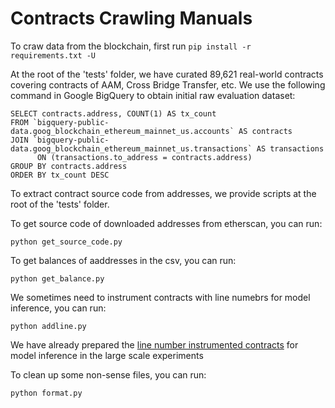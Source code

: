 # Contracts Crawling Manuals 

To craw data from the blockchain, first run ``pip install -r requirements.txt -U`` 

At the root of the 'tests' folder, we have curated 89,621 real-world contracts covering contracts of AAM, Cross Bridge Transfer, etc.
  We use the following command in Google BigQuery to obtain initial raw evaluation dataset:
  
  ```
  SELECT contracts.address, COUNT(1) AS tx_count
  FROM `bigquery-public-data.goog_blockchain_ethereum_mainnet_us.accounts` AS contracts
  JOIN `bigquery-public-data.goog_blockchain_ethereum_mainnet_us.transactions` AS transactions 
        ON (transactions.to_address = contracts.address)
  GROUP BY contracts.address
  ORDER BY tx_count DESC
  ```
  
  To extract contract source code from addresses, we provide scripts at the root of the  'tests' folder. 

To get source code of downloaded addresses from etherscan, you can run: 
```
python get_source_code.py
```
To get balances of aaddresses in the csv, you can run: 
```
python get_balance.py
```

We sometimes need to instrument contracts with line numebrs for model inference, you can run: 
```
python addline.py
```
We have already prepared the [line number instrumented contracts](github.com/columbia/SmartInv/tree/main/tests/instrumented_contracts) for model inference in the large scale experiments

To clean up some non-sense files, you can run:
```
python format.py
```

